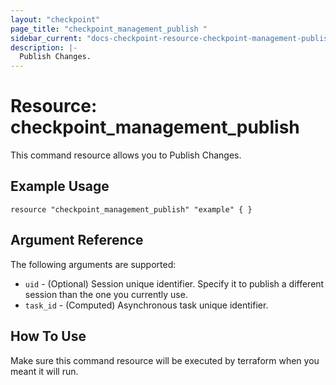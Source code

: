 ```yaml
---
layout: "checkpoint"
page_title: "checkpoint_management_publish "
sidebar_current: "docs-checkpoint-resource-checkpoint-management-publish"
description: |-
  Publish Changes.
---
```


# Resource: checkpoint_management_publish

This command resource allows you to Publish Changes.

## Example Usage

```hcl
resource "checkpoint_management_publish" "example" { }
```

## Argument Reference

The following arguments are supported:

* `uid` - (Optional) Session unique identifier. Specify it to publish a different session than the one you currently use.
* `task_id` - (Computed) Asynchronous task unique identifier. 


## How To Use
Make sure this command resource will be executed by terraform when you meant it will run.  